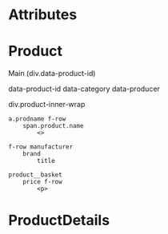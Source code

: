 # Attributes

# Product

Main (div.data-product-id)

data-product-id
data-category
data-producer

div.product-inner-wrap

    a.prodname f-row
        span.product.name
            <>

    f-row manufacturer
        brand
            title

    product__basket
        price f-row
            <p>


# ProductDetails
